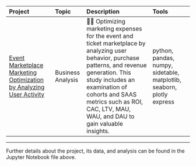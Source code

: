 |Project|Topic|Description|Tools|
|:----------|:--------|:------------------------------------------------------------|:-------------|
|[Event Marketplace Marketing Optimization by Analyzing User Activity](https://github.com/Sasha-Fridman/TripleTen-ex.-Practicum-Bootcamp-Projects/blob/main/5.%20Event%20Marketplace%20Marketing%20Optimization%20by%20Analyzing%20User%20Activity/5.%20Business%20Analysis.ipynb)|Business Analysis | 📆💸 Optimizing marketing expenses for the event and ticket marketplace by analyzing user behavior, purchase patterns, and revenue generation. This study includes an examination of cohorts and SAAS metrics such as ROI, CAC, LTV, MAU, WAU, and DAU to gain valuable insights. |python, pandas, numpy, sidetable, matplotlib, seaborn, plotly express|

***
Further details about the project, its data, and analysis can be found in the Jupyter Notebook file above.
